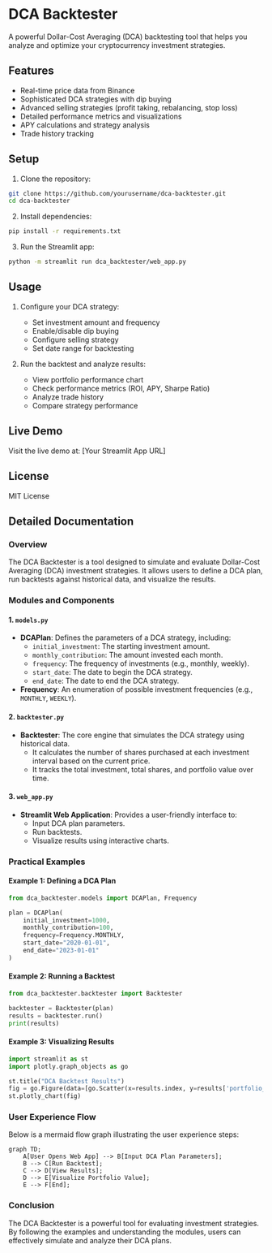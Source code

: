 # DCA Backtester

A powerful Dollar-Cost Averaging (DCA) backtesting tool that helps you analyze and optimize your cryptocurrency investment strategies.

## Features

- Real-time price data from Binance
- Sophisticated DCA strategies with dip buying
- Advanced selling strategies (profit taking, rebalancing, stop loss)
- Detailed performance metrics and visualizations
- APY calculations and strategy analysis
- Trade history tracking

## Setup

1. Clone the repository:
```bash
git clone https://github.com/yourusername/dca-backtester.git
cd dca-backtester
```

2. Install dependencies:
```bash
pip install -r requirements.txt
```

3. Run the Streamlit app:
```bash
python -m streamlit run dca_backtester/web_app.py
```

## Usage

1. Configure your DCA strategy:
   - Set investment amount and frequency
   - Enable/disable dip buying
   - Configure selling strategy
   - Set date range for backtesting

2. Run the backtest and analyze results:
   - View portfolio performance chart
   - Check performance metrics (ROI, APY, Sharpe Ratio)
   - Analyze trade history
   - Compare strategy performance

## Live Demo

Visit the live demo at: [Your Streamlit App URL]

## License

MIT License

## Detailed Documentation

### Overview
The DCA Backtester is a tool designed to simulate and evaluate Dollar-Cost Averaging (DCA) investment strategies. It allows users to define a DCA plan, run backtests against historical data, and visualize the results.

### Modules and Components

#### 1. `models.py`
- **DCAPlan**: Defines the parameters of a DCA strategy, including:
  - `initial_investment`: The starting investment amount.
  - `monthly_contribution`: The amount invested each month.
  - `frequency`: The frequency of investments (e.g., monthly, weekly).
  - `start_date`: The date to begin the DCA strategy.
  - `end_date`: The date to end the DCA strategy.
- **Frequency**: An enumeration of possible investment frequencies (e.g., `MONTHLY`, `WEEKLY`).

#### 2. `backtester.py`
- **Backtester**: The core engine that simulates the DCA strategy using historical data.
  - It calculates the number of shares purchased at each investment interval based on the current price.
  - It tracks the total investment, total shares, and portfolio value over time.

#### 3. `web_app.py`
- **Streamlit Web Application**: Provides a user-friendly interface to:
  - Input DCA plan parameters.
  - Run backtests.
  - Visualize results using interactive charts.

### Practical Examples

#### Example 1: Defining a DCA Plan
```python
from dca_backtester.models import DCAPlan, Frequency

plan = DCAPlan(
    initial_investment=1000,
    monthly_contribution=100,
    frequency=Frequency.MONTHLY,
    start_date="2020-01-01",
    end_date="2023-01-01"
)
```

#### Example 2: Running a Backtest
```python
from dca_backtester.backtester import Backtester

backtester = Backtester(plan)
results = backtester.run()
print(results)
```

#### Example 3: Visualizing Results
```python
import streamlit as st
import plotly.graph_objects as go

st.title("DCA Backtest Results")
fig = go.Figure(data=[go.Scatter(x=results.index, y=results['portfolio_value'], mode='lines', name='Portfolio Value')])
st.plotly_chart(fig)
```

### User Experience Flow
Below is a mermaid flow graph illustrating the user experience steps:

```mermaid
graph TD;
    A[User Opens Web App] --> B[Input DCA Plan Parameters];
    B --> C[Run Backtest];
    C --> D[View Results];
    D --> E[Visualize Portfolio Value];
    E --> F[End];
```

### Conclusion
The DCA Backtester is a powerful tool for evaluating investment strategies. By following the examples and understanding the modules, users can effectively simulate and analyze their DCA plans. 